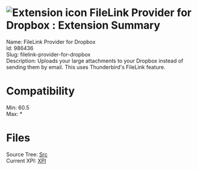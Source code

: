 # ![Extension icon](https://addons.thunderbird.net/user-media/addon_icons/986/986436-64.png?modified=1bc42309) FileLink Provider for Dropbox : Extension Summary

Name: FileLink Provider for Dropbox  
Id: 986436  
Slug: filelink-provider-for-dropbox  
Description: Uploads your large attachments to your Dropbox instead of sending them by email. This uses Thunderbird's FileLink feature.
  

# Compatibility
Min: 60.5  
Max: *  

# Files

Source Tree: [Src](C:/Dev/Thunderbird/ThunderKdB/xall/x68/986436-filelink-provider-for-dropbox/src)  
Current XPI: [XPI](C:/Dev/Thunderbird/ThunderKdB/xall/x68/986436-filelink-provider-for-dropbox/xpi)  



